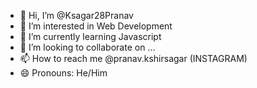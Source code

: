 - 👋 Hi, I’m @Ksagar28Pranav
- 👀 I’m interested in Web Development
- 🌱 I’m currently learning Javascript
- 💞️ I’m looking to collaborate on ...
- 📫 How to reach me @pranav.kshirsagar (INSTAGRAM)
- 😄 Pronouns: He/Him

<!---
Ksagar28Pranav/Ksagar28Pranav is a ✨ special ✨ repository because its `README.md` (this file) appears on your GitHub profile.
You can click the Preview link to take a look at your changes.
--->
